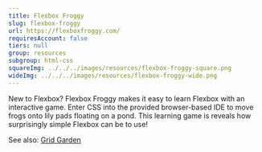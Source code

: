 ```yaml
---
title: Flexbox Froggy
slug: flexbox-froggy
url: https://flexboxfroggy.com/
requiresAccount: false
tiers: null
group: resources
subgroup: html-css
squareImg: ../../../images/resources/flexbox-froggy-square.png
wideImg: ../../../images/resources/flexbox-froggy-wide.png
---
```


New to Flexbox?  Flexbox Froggy makes it easy to learn Flexbox with an interactive game.  Enter CSS into the provided browser-based IDE to move frogs onto lily pads floating on a pond.  This learning game is reveals how surprisingly simple Flexbox can be to use!

See also: <a href="#grid-garden">Grid Garden</a>
